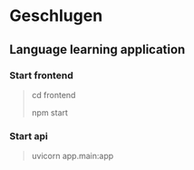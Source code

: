 # Geschlugen

## Language learning application

### Start frontend

> cd frontend
> 
> npm start


### Start api
> uvicorn app.main:app